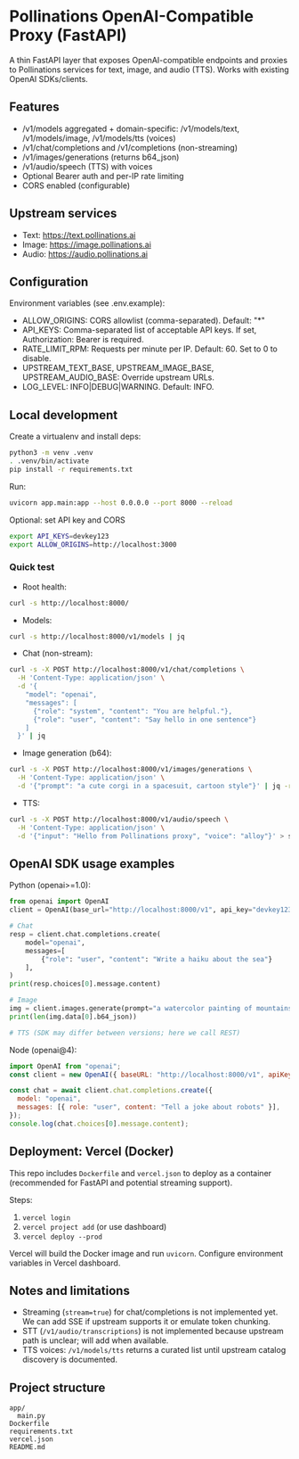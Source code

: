 # Pollinations OpenAI-Compatible Proxy (FastAPI)

A thin FastAPI layer that exposes OpenAI-compatible endpoints and proxies to Pollinations services for text, image, and audio (TTS). Works with existing OpenAI SDKs/clients.

## Features
- /v1/models aggregated + domain-specific: /v1/models/text, /v1/models/image, /v1/models/tts (voices)
- /v1/chat/completions and /v1/completions (non-streaming)
- /v1/images/generations (returns b64_json)
- /v1/audio/speech (TTS) with voices
- Optional Bearer auth and per-IP rate limiting
- CORS enabled (configurable)

## Upstream services
- Text: https://text.pollinations.ai
- Image: https://image.pollinations.ai
- Audio: https://audio.pollinations.ai

## Configuration
Environment variables (see .env.example):
- ALLOW_ORIGINS: CORS allowlist (comma-separated). Default: "*"
- API_KEYS: Comma-separated list of acceptable API keys. If set, Authorization: Bearer <key> is required.
- RATE_LIMIT_RPM: Requests per minute per IP. Default: 60. Set to 0 to disable.
- UPSTREAM_TEXT_BASE, UPSTREAM_IMAGE_BASE, UPSTREAM_AUDIO_BASE: Override upstream URLs.
- LOG_LEVEL: INFO|DEBUG|WARNING. Default: INFO.

## Local development

Create a virtualenv and install deps:

```bash
python3 -m venv .venv
. .venv/bin/activate
pip install -r requirements.txt
```

Run:

```bash
uvicorn app.main:app --host 0.0.0.0 --port 8000 --reload
```

Optional: set API key and CORS

```bash
export API_KEYS=devkey123
export ALLOW_ORIGINS=http://localhost:3000
```

### Quick test

- Root health:
```bash
curl -s http://localhost:8000/
```

- Models:
```bash
curl -s http://localhost:8000/v1/models | jq
```

- Chat (non-stream):
```bash
curl -s -X POST http://localhost:8000/v1/chat/completions \
  -H 'Content-Type: application/json' \
  -d '{
    "model": "openai",
    "messages": [
      {"role": "system", "content": "You are helpful."},
      {"role": "user", "content": "Say hello in one sentence"}
    ]
  }' | jq
```

- Image generation (b64):
```bash
curl -s -X POST http://localhost:8000/v1/images/generations \
  -H 'Content-Type: application/json' \
  -d '{"prompt": "a cute corgi in a spacesuit, cartoon style"}' | jq -r '.data[0].b64_json' | base64 -d > out.png
```

- TTS:
```bash
curl -s -X POST http://localhost:8000/v1/audio/speech \
  -H 'Content-Type: application/json' \
  -d '{"input": "Hello from Pollinations proxy", "voice": "alloy"}' > speech.mp3
```

## OpenAI SDK usage examples

Python (openai>=1.0):
```python
from openai import OpenAI
client = OpenAI(base_url="http://localhost:8000/v1", api_key="devkey123")

# Chat
resp = client.chat.completions.create(
    model="openai",
    messages=[
        {"role": "user", "content": "Write a haiku about the sea"}
    ],
)
print(resp.choices[0].message.content)

# Image
img = client.images.generate(prompt="a watercolor painting of mountains at dawn")
print(len(img.data[0].b64_json))

# TTS (SDK may differ between versions; here we call REST)
```

Node (openai@4):
```js
import OpenAI from "openai";
const client = new OpenAI({ baseURL: "http://localhost:8000/v1", apiKey: "devkey123" });

const chat = await client.chat.completions.create({
  model: "openai",
  messages: [{ role: "user", content: "Tell a joke about robots" }],
});
console.log(chat.choices[0].message.content);
```

## Deployment: Vercel (Docker)
This repo includes `Dockerfile` and `vercel.json` to deploy as a container (recommended for FastAPI and potential streaming support).

Steps:
1. `vercel login`
2. `vercel project add` (or use dashboard)
3. `vercel deploy --prod`

Vercel will build the Docker image and run `uvicorn`. Configure environment variables in Vercel dashboard.

## Notes and limitations
- Streaming (`stream=true`) for chat/completions is not implemented yet. We can add SSE if upstream supports it or emulate token chunking.
- STT (`/v1/audio/transcriptions`) is not implemented because upstream path is unclear; will add when available.
- TTS voices: `/v1/models/tts` returns a curated list until upstream catalog discovery is documented.

## Project structure
```
app/
  main.py
Dockerfile
requirements.txt
vercel.json
README.md
```
